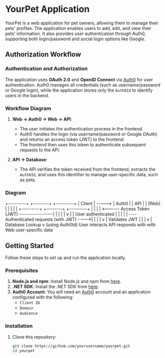 # YourPet Application

YourPet is a web application for pet owners, allowing them to manage their pets' profiles. The application enables users to add, edit, and view their pets' information. It also provides user authentication through Auth0, supporting both login/password and social login options like Google.

## Authorization Workflow

### Authentication and Authorization

The application uses **OAuth 2.0** and **OpenID Connect** via [Auth0](https://auth0.com/) for user authentication. Auth0 manages all credentials (such as username/password or Google login), while the application stores only the `Auth0Id` to identify users in the backend.

### Workflow Diagram

1. **Web -> Auth0 -> Web -> API**:
   - The user initiates the authentication process in the frontend.
   - Auth0 handles the login (via username/password or Google OAuth) and returns an access token (JWT) to the frontend.
   - The frontend then uses this token to authenticate subsequent requests to the API.

2. **API -> Database**:
   - The API verifies the token received from the frontend, extracts the `Auth0Id`, and uses this identifier to manage user-specific data, such as pets.

### Diagram
+---------+             +--------+             +---------+
|  Client |  ----->     | Auth0  |             |   API   |
|  (Web)  |             |        |             |         |
+---------+             +--------+             +---------+
     |                    |                        |
     | <------ Access Token (JWT) -----------------|
     |                    |                        |
     |                    v                        |
     |             User authenticated              |
     |                    |                        |
     | ---- Authenticated requests (with JWT) ---->|
     |                                             |
     |                                             v
     |                                       Validates JWT
     |                                             |
     |                                             v
     |                                      Database Lookup
     v                                      (using Auth0Id)
User interacts                           API responds with
with Web                                user-specific data

 

## Getting Started

Follow these steps to set up and run the application locally.

### Prerequisites

1. **Node.js and npm**: Install Node.js and npm from [here](https://nodejs.org/).
2. **.NET SDK**: Install the .NET SDK from [here](https://dotnet.microsoft.com/download).
3. **Auth0 Account**: You will need an [Auth0](https://auth0.com/) account and an application configured with the following:
   - `Client ID`
   - `Domain`
   - `Audience`

### Installation

1. Clone this repository:
   ```bash
   git clone https://github.com/yourusername/yourpet.git
   cd yourpet